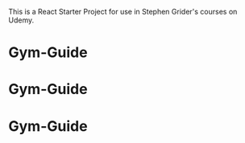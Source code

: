 This is a React Starter Project for use in Stephen Grider's courses on Udemy.
# Gym-Guide
# Gym-Guide
# Gym-Guide
